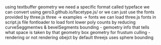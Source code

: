 using textbuffer geometry we need a specific format called typeface
we can convert using gero3.github.io/facetype.js/
or we can just use the fonts provided by three.js three -> examples -> fonts
we can load three.js fonts in script.js file
fontloader to load font
lower poly counts by reducing curveSeggmentws & bevelSegments
bounding - gemoetry info that tells what space is taken by that geometry
box geometry for frustum culling - rendering or not rendering obejct
by default threejs uses sphere bounding